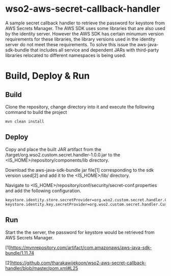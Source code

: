 # wso2-aws-secret-callback-handler
A sample secret callback handler to retrieve the password for keystore from AWS Secrets Manager. The AWS SDK uses some libraries that are also used by the identity server. However the AWS SDK has certain minumum version requirements for these libraries, the library versions used in the identity server do not meet these requirements. To solve this issue the aws-java-sdk-bundle that includes all service and dependent JARs with third-party libraries relocated to different namespaces is being used.


# Build, Deploy & Run

## Build
Clone the repository, change directory into it and execute the following command to build the project

```mvn clean install```

## Deploy

Copy and place the built JAR artifact from the /target/org.wso2.custom.secret.handler-1.0.0.jar to the <IS_HOME>/repository/components/lib directory.

Download the aws-java-sdk-bundle jar file[1] corresponding to the sdk version used[2] and add it to the <IS_HOME>/lib/ directory.

Navigate to <IS_HOME>/repository/conf/security/secret-conf.properties and add the following configuration.

```
keystore.identity.store.secretProvider=org.wso2.custom.secret.handler.CustomAWSSecretCallbackHandler
keystore.identity.key.secretProvider=org.wso2.custom.secret.handler.CustomAWSSecretCallbackHandler
```

## Run

Start the the server, the password for keystore would be retrieved from AWS Secrets Manager.

[1]https://mvnrepository.com/artifact/com.amazonaws/aws-java-sdk-bundle/1.11.74

[2]https://github.com/tharakawijekoon/wso2-aws-secret-callback-handler/blob/master/pom.xml#L25
